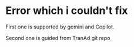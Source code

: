 # Error which i couldn't fix
First one is supported by gemini and Copilot.

Second one is guided from TranAd git repo
